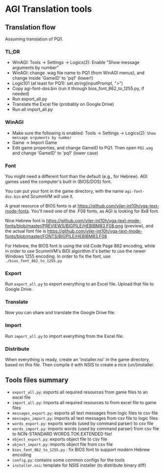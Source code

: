 # AGI Translation tools

## Translation flow

Assuming translation of PQ1.

### TL;DR
- WinAGI: Tools -> Settings -> Logics(2): Enable "Show message arguments by number"
- WinAGI: change .wag file name to PQ1 (from WinAGI menus), and change inside 'GameID' to 'pq1' (lower!)
- Logic101 (at least for PQ1):
    set.string(inputPrompt, ">")
- Copy agi-font-dos.bin  (run it through bios_font_862_to_1255.py, if needed)
- Run export_all.py
- Translate the Excel file (probably on Google Drive)
- Run all import_all.py


### WinAGI

- Make sure the following is enabled: Tools -> Settings -> Logics(2):  `Show message arguments by number`
- Game -> Import Game  
- Edit game properties, and change GameID to PQ1. Then open `PQ1.wag` and change  'GameID' to 'pq1' (lower case)


### Font

You might need a different font than the default (e.g., for Hebrew).
AGI games used the computer's built in (BIOS/DOS) font.

You can put your font in the game directory, with the name `agi-font-dos.bin` and ScummVM will use it.

A great resource of BIOS fonts is at https://github.com/viler-int10h/vga-text-mode-fonts.
You'll need one of the .F08 fonts, as AGI is looking for 8x8 font.

Nice Hebrew font is https://github.com/viler-int10h/vga-text-mode-fonts/blob/master/PREVIEWS/BIGPILE/HEBIBM83.F08.png 
(preview), and the actual font file is https://github.com/viler-int10h/vga-text-mode-fonts/blob/master/FONTS/BIGPILE/HEBIBM83.F08

For Hebrew, the BIOS font is using the old Code Page 862 encoding, while in order to use ScummVM's BiDI algorithm it's 
better to use the newer Windows 1255 encoding. In order to fix the font, use `./bios_font_862_to_1255.py`


### Export
Run `export_all.py` to export everything to an Excel file.
Upload that file to Google Drive.

### Translate
Now you can share and translate the Google Drive file.

### Import
Run `import_all.py` to import everything from the Excel file.

### Distribute
When everything is ready, create an 'installer.nsi' in the game directory, based on this file.
Then compile it with NSIS to create a nice (un/)installer.


## Tools files summary
- `export_all.py`: exports all required resources from game files to an excel file
- `import_all.py`: imports all required resources to from excel file to game files
- `messages_export.py`: exports all text messages from logic files to csv file
- `messages_import.py`: imports all text messages from csv file to logic files
- `words_export.py`: exports words (used by command parser) to csv file
- `words_import.py`: imports words (used by command parser) from csv file to NON-STANDARD WORDS.TOK.EXTENDED file!
- `object_export.py`: exports object file to csv file
- `object_import.py`: imports object file from csv file
- `bios_font_862_to_1255.py` : fix BIOS font to support modern Hebrew encoding
- `config.py`: contains some common configs for the tools
- `installer.nsi`: template for NSIS installer (to distribute binary diff)

